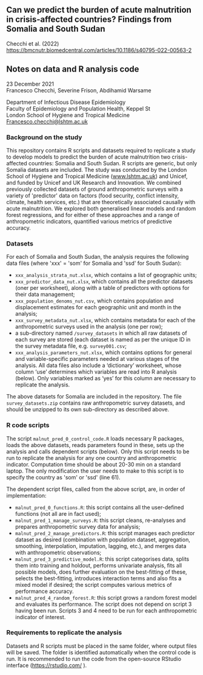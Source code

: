 ## Can we predict the burden of acute malnutrition in crisis-affected countries? Findings from Somalia and South Sudan
Checchi et al. (2022) https://bmcnutr.biomedcentral.com/articles/10.1186/s40795-022-00563-2 

## Notes on data and R analysis code
23 December 2021  
Francesco Checchi, Severine Frison, Abdihamid Warsame

Department of Infectious Disease Epidemiology  
Faculty of Epidemiology and Population Health, Keppel St  
London School of Hygiene and Tropical Medicine  
Francesco.checchi@lshtm.ac.uk  

### Background on the study
This repository contains R scripts and datasets required to replicate a study to develop models to predict the burden of acute malnutrition two crisis-affected countries: Somalia and South Sudan. R scripts are generic, but only Somalia datasets are included. The study was conducted by the London School of Hygiene and Tropical Medicine (www.lshtm.ac.uk) and Unicef, and funded by Unicef and UK Research and Innovation. We combined previously collected datasets of ground anthropometric surveys with a variety of 'predictor' data on factors (food security, conflict intensity, climate, health services, etc.) that are theoretically associated causally with acute malnutrition. We explored both generalised linear models and random forest regressions, and for either of these approaches and a range of anthropometric indicators, quantified various metrics of predictive accuracy.

### Datasets
For each of Somalia and South Sudan, the analysis requires the following data files (where 'xxx' = 'som' for Somalia and 'ssd' for South Sudan):
* `xxx_analysis_strata_nut.xlsx`, which contains a list of geographic units;
* `xxx_predictor_data_nut.xlsx`, which contains all the predictor datasets (oner per worksheet), along with a table of predictors with options for their data management;
* `xxx_population_denoms_nut.csv`, which contains population and displacement estimates for each geographic unit and month in the analysis;
* `xxx_survey_metadata_nut.xlsx`, which contains metadata for each of the anthropometric surveys used in the analysis (one per row);
* a sub-directory named `/survey_datasets` in which all raw datasets of each survey are stored (each dataset is named as per the unique ID in the survey metadata file, e.g. `survey001.csv`;
* `xxx_analysis_parameters_nut.xlsx`, which contains options for general and variable-specific parameters needed at various stages of the analysis.
All data files also include a ‘dictionary’ worksheet, whose column ‘use’ determines which variables are read into R analysis (below). Only variables marked as ‘yes’ for this column are necessary to replicate the analysis.

The above datasets for Somalia are included in the repository. The file `survey_datasets.zip` contains raw anthropometric survey datasets, and should be unzipped to its own sub-directory as described above.

### R code scripts
The script `malnut_pred_0_control_code.R` loads necessary R packages, loads the above datasets, reads parameters found in these, sets up the analysis and calls dependent scripts (below). Only this script needs to be run to replicate the analysis for any one country and anthropometric indicator. Computation time should be about 20-30 min on a standard laptop. The only modification the user needs to make to this script is to specify the country as 'som' or 'ssd' (line 61).

The dependent script files, called from the above script, are, in order of implementation:
* `malnut_pred_0_functions.R`: this script contains all the user-defined functions (not all are in fact used);
* `malnut_pred_1_manage_surveys.R`: this script cleans, re-analyses and prepares anthropometric survey data for analysis;
* `malnut_pred_2_manage_predictors.R`: this script manages each predictor dataset as desired (combination with population dataset, aggregation, smoothing, interpolation, imputation, lagging, etc.), and merges data with anthropometric observations;
* `malnut_pred_3_predictive_model.R`: this script categorises data, splits them into training and holdout, performs univariate analysis, fits all possible models, does further evaluation on the best-fitting of these, selects the best-fitting, introduces interaction terms and also fits a mixed model if desired; the script computes various metrics of performance accuracy.
* `malnut_pred_4_random_forest.R`: this script grows a random forest model and evaluates its performance. The script does not depend on script 3 having been run.
Scripts 3 and 4 need to be run for each anthropometric indicator of interest.

### Requirements to replicate the analysis
Datasets and R scripts must be placed in the same folder, where output files will be saved. The folder is identified automatically when the control code is run.
It is recommended to run the code from the open-source RStudio interface (https://rstudio.com/ ).
